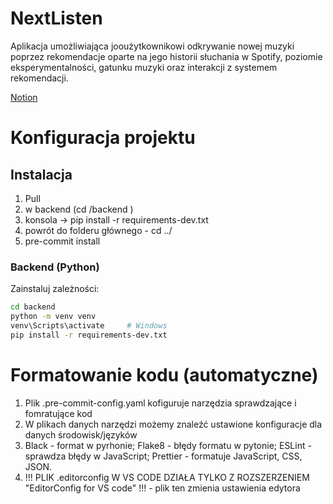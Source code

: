 # NextListen
Aplikacja umożliwiająca jooużytkownikowi odkrywanie nowej muzyki poprzez rekomendacje oparte na jego historii słuchania w Spotify, poziomie eksperymentalności, gatunku muzyki oraz interakcji z systemem rekomendacji.

<a href="https://www.notion.so/NextListen-1ea5d256e98f80459af9c8f0930128ee" target="_blank">Notion</a>

# Konfiguracja projektu

## Instalacja
1. Pull
2. w backend (cd /backend )
3. konsola → pip install -r requirements-dev.txt
4. powrót do folderu głównego - cd ../
5. pre-commit install

### Backend (Python)
Zainstaluj zależności:
   ```bash
   cd backend
   python -m venv venv
   venv\Scripts\activate     # Windows
   pip install -r requirements-dev.txt
   ```

# Formatowanie kodu (automatyczne)
1. Plik .pre-commit-config.yaml kofiguruje narzędzia sprawdzające i fomratujące kod
2. W plikach danych narzędzi możemy znaleźć ustawione konfiguracje dla danych środowisk/języków
3. Black - format w pyrhonie; Flake8 - błędy formatu w pytonie; ESLint - sprawdza błędy w JavaScript; Prettier - formatuje JavaScript, CSS, JSON.
4. !!! PLIK .editorconfig W VS CODE DZIAŁA TYLKO Z ROZSZERZENIEM "EditorConfig for VS code" !!! - plik ten zmienia ustawienia edytora
